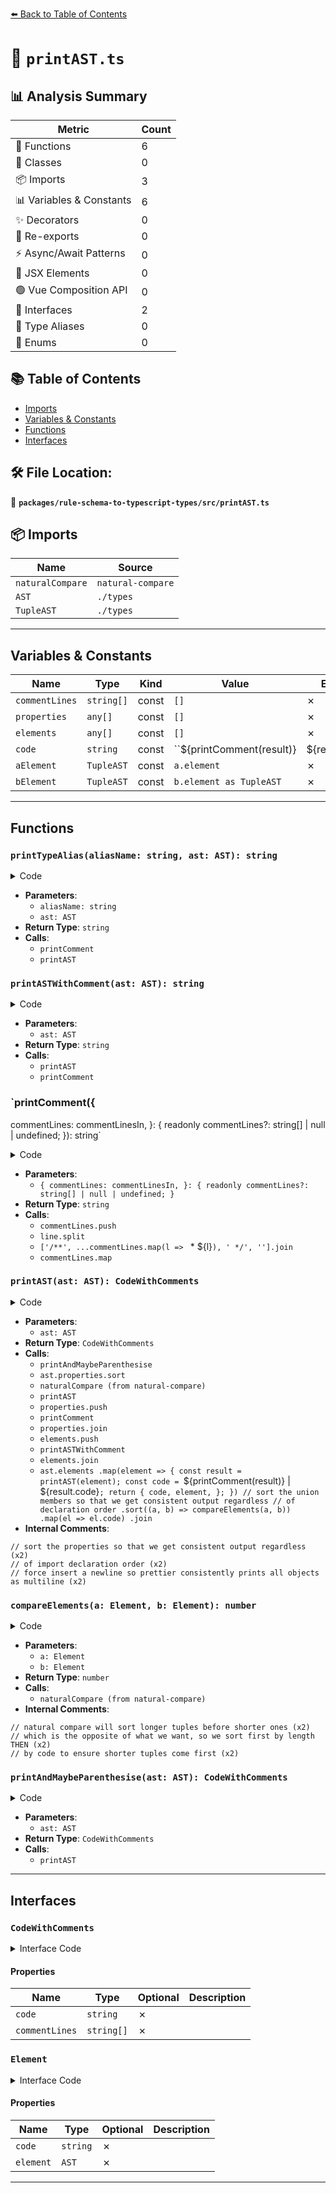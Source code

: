 [⬅️ Back to Table of Contents](../../../index.md)

# 📄 `printAST.ts`

## 📊 Analysis Summary

| Metric | Count |
|--------|-------|
| 🔧 Functions | 6 |
| 🧱 Classes | 0 |
| 📦 Imports | 3 |
| 📊 Variables & Constants | 6 |
| ✨ Decorators | 0 |
| 🔄 Re-exports | 0 |
| ⚡ Async/Await Patterns | 0 |
| 💠 JSX Elements | 0 |
| 🟢 Vue Composition API | 0 |
| 📐 Interfaces | 2 |
| 📑 Type Aliases | 0 |
| 🎯 Enums | 0 |

## 📚 Table of Contents

- [Imports](#imports)
- [Variables & Constants](#variables-constants)
- [Functions](#functions)
- [Interfaces](#interfaces)

## 🛠️ File Location:
📂 **`packages/rule-schema-to-typescript-types/src/printAST.ts`**

## 📦 Imports

| Name | Source |
|------|--------|
| `naturalCompare` | `natural-compare` |
| `AST` | `./types` |
| `TupleAST` | `./types` |


---

## Variables & Constants

| Name | Type | Kind | Value | Exported |
|------|------|------|-------|----------|
| `commentLines` | `string[]` | const | `[]` | ✗ |
| `properties` | `any[]` | const | `[]` | ✗ |
| `elements` | `any[]` | const | `[]` | ✗ |
| `code` | `string` | const | ``${printComment(result)} | ${result.code}`` | ✗ |
| `aElement` | `TupleAST` | const | `a.element` | ✗ |
| `bElement` | `TupleAST` | const | `b.element as TupleAST` | ✗ |


---

## Functions

### `printTypeAlias(aliasName: string, ast: AST): string`

<details><summary>Code</summary>

```ts
export function printTypeAlias(aliasName: string, ast: AST): string {
  return `${printComment(ast)}type ${aliasName} = ${printAST(ast).code}`;
}
```
</details>

- **Parameters**:
  - `aliasName: string`
  - `ast: AST`
- **Return Type**: `string`
- **Calls**:
  - `printComment`
  - `printAST`
### `printASTWithComment(ast: AST): string`

<details><summary>Code</summary>

```ts
export function printASTWithComment(ast: AST): string {
  const result = printAST(ast);
  return `${printComment(result)}${result.code}`;
}
```
</details>

- **Parameters**:
  - `ast: AST`
- **Return Type**: `string`
- **Calls**:
  - `printAST`
  - `printComment`
### `printComment({
  commentLines: commentLinesIn,
}: {
  readonly commentLines?: string[] | null | undefined;
}): string`

<details><summary>Code</summary>

```ts
function printComment({
  commentLines: commentLinesIn,
}: {
  readonly commentLines?: string[] | null | undefined;
}): string {
  if (commentLinesIn == null || commentLinesIn.length === 0) {
    return '';
  }

  const commentLines: string[] = [];
  for (const line of commentLinesIn) {
    commentLines.push(...line.split('\n'));
  }

  if (commentLines.length === 1) {
    return `/** ${commentLines[0]} */\n`;
  }

  return ['/**', ...commentLines.map(l => ` * ${l}`), ' */', ''].join('\n');
}
```
</details>

- **Parameters**:
  - `{
  commentLines: commentLinesIn,
}: {
  readonly commentLines?: string[] | null | undefined;
}`
- **Return Type**: `string`
- **Calls**:
  - `commentLines.push`
  - `line.split`
  - `['/**', ...commentLines.map(l => ` * ${l}`), ' */', ''].join`
  - `commentLines.map`
### `printAST(ast: AST): CodeWithComments`

<details><summary>Code</summary>

```ts
function printAST(ast: AST): CodeWithComments {
  switch (ast.type) {
    case 'array': {
      const code = printAndMaybeParenthesise(ast.elementType);
      return {
        code: `${code.code}[]`,
        commentLines: [...ast.commentLines, ...code.commentLines],
      };
    }

    case 'literal':
      return {
        code: ast.code,
        commentLines: ast.commentLines,
      };

    case 'object': {
      const properties = [];
      // sort the properties so that we get consistent output regardless
      // of import declaration order
      const sortedPropertyDefs = ast.properties.sort((a, b) =>
        naturalCompare(a.name, b.name),
      );
      for (const property of sortedPropertyDefs) {
        const result = printAST(property.type);
        properties.push(
          `${printComment(result)}${property.name}${
            property.optional ? '?:' : ':'
          } ${result.code}`,
        );
      }

      if (ast.indexSignature) {
        const result = printAST(ast.indexSignature);
        properties.push(`${printComment(result)}[k: string]: ${result.code}`);
      }
      return {
        // force insert a newline so prettier consistently prints all objects as multiline
        code: `{\n${properties.join(';\n')}}`,
        commentLines: ast.commentLines,
      };
    }

    case 'tuple': {
      const elements = [];
      for (const element of ast.elements) {
        elements.push(printASTWithComment(element));
      }
      if (ast.spreadType) {
        const result = printAndMaybeParenthesise(ast.spreadType);
        elements.push(`${printComment(result)}...${result.code}[]`);
      }

      return {
        code: `[${elements.join(',')}]`,
        commentLines: ast.commentLines,
      };
    }

    case 'type-reference':
      return {
        code: ast.typeName,
        commentLines: ast.commentLines,
      };

    case 'union':
      return {
        code: ast.elements
          .map(element => {
            const result = printAST(element);
            const code = `${printComment(result)} | ${result.code}`;
            return {
              code,
              element,
            };
          })
          // sort the union members so that we get consistent output regardless
          // of declaration order
          .sort((a, b) => compareElements(a, b))
          .map(el => el.code)
          .join('\n'),
        commentLines: ast.commentLines,
      };
  }
}
```
</details>

- **Parameters**:
  - `ast: AST`
- **Return Type**: `CodeWithComments`
- **Calls**:
  - `printAndMaybeParenthesise`
  - `ast.properties.sort`
  - `naturalCompare (from natural-compare)`
  - `printAST`
  - `properties.push`
  - `printComment`
  - `properties.join`
  - `elements.push`
  - `printASTWithComment`
  - `elements.join`
  - `ast.elements
          .map(element => {
            const result = printAST(element);
            const code = `${printComment(result)} | ${result.code}`;
            return {
              code,
              element,
            };
          })
          // sort the union members so that we get consistent output regardless
          // of declaration order
          .sort((a, b) => compareElements(a, b))
          .map(el => el.code)
          .join`
- **Internal Comments**:
```
// sort the properties so that we get consistent output regardless (x2)
// of import declaration order (x2)
// force insert a newline so prettier consistently prints all objects as multiline (x2)
```

### `compareElements(a: Element, b: Element): number`

<details><summary>Code</summary>

```ts
function compareElements(a: Element, b: Element): number {
  if (a.element.type !== b.element.type) {
    return naturalCompare(a.code, b.code);
  }

  switch (a.element.type) {
    case 'array':
    case 'literal':
    case 'type-reference':
    case 'object':
    case 'union':
      return naturalCompare(a.code, b.code);

    case 'tuple': {
      // natural compare will sort longer tuples before shorter ones
      // which is the opposite of what we want, so we sort first by length THEN
      // by code to ensure shorter tuples come first
      const aElement = a.element;
      const bElement = b.element as TupleAST;
      if (aElement.elements.length !== bElement.elements.length) {
        return aElement.elements.length - bElement.elements.length;
      }
      return naturalCompare(a.code, b.code);
    }
  }
}
```
</details>

- **Parameters**:
  - `a: Element`
  - `b: Element`
- **Return Type**: `number`
- **Calls**:
  - `naturalCompare (from natural-compare)`
- **Internal Comments**:
```
// natural compare will sort longer tuples before shorter ones (x2)
// which is the opposite of what we want, so we sort first by length THEN (x2)
// by code to ensure shorter tuples come first (x2)
```

### `printAndMaybeParenthesise(ast: AST): CodeWithComments`

<details><summary>Code</summary>

```ts
function printAndMaybeParenthesise(ast: AST): CodeWithComments {
  const printed = printAST(ast);
  if (ast.type === 'union') {
    return {
      code: `(${printed.code})`,
      commentLines: printed.commentLines,
    };
  }
  return {
    code: printed.code,
    commentLines: printed.commentLines,
  };
}
```
</details>

- **Parameters**:
  - `ast: AST`
- **Return Type**: `CodeWithComments`
- **Calls**:
  - `printAST`

---

## Interfaces

### `CodeWithComments`

<details><summary>Interface Code</summary>

```ts
interface CodeWithComments {
  code: string;
  commentLines: string[];
}
```
</details>

#### Properties

| Name | Type | Optional | Description |
|------|------|----------|-------------|
| `code` | `string` | ✗ |  |
| `commentLines` | `string[]` | ✗ |  |

### `Element`

<details><summary>Interface Code</summary>

```ts
interface Element {
  code: string;
  element: AST;
}
```
</details>

#### Properties

| Name | Type | Optional | Description |
|------|------|----------|-------------|
| `code` | `string` | ✗ |  |
| `element` | `AST` | ✗ |  |


---
